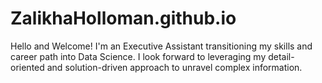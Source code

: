 # ZalikhaHolloman.github.io
Hello and Welcome! I'm an Executive Assistant transitioning my skills and career path into Data Science. I look forward to leveraging my detail-oriented and solution-driven approach to unravel complex information. 
